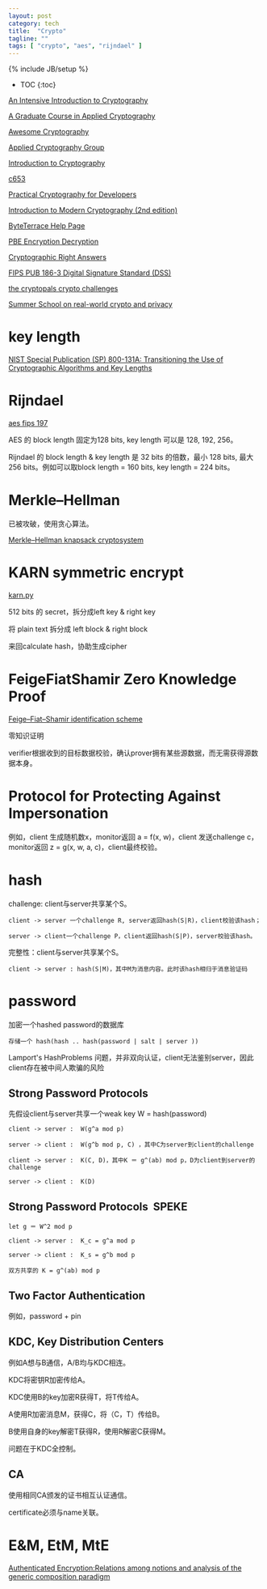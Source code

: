 ```yaml
---
layout: post
category: tech
title:  "Crypto"
tagline: ""
tags: [ "crypto", "aes", "rijndael" ] 
---
```

{% include JB/setup %}

* TOC
{:toc}

[An Intensive Introduction to Cryptography](https://intensecrypto.org/public/)

[A Graduate Course in Applied Cryptography](https://crypto.stanford.edu/~dabo/cryptobook/BonehShoup_0_4.pdf)

[Awesome Cryptography](https://github.com/sobolevn/awesome-cryptography/blob/master/README.md)

[Applied Cryptography Group](https://crypto.stanford.edu/)

[Introduction to Cryptography](https://crypto.stanford.edu/~dabo/cs255/)

[c653](http://gauss.ececs.uc.edu/Courses/c653/lectures/PDF/?C=M;O=A)

[Practical Cryptography for Developers](https://cryptobook.nakov.com/)

[Introduction to Modern Cryptography (2nd edition)](https://www.cs.umd.edu/~jkatz/imc.html)

[ByteTerrace Help Page](https://byteterrace.com/api/help/index.html)

[PBE Encryption Decryption](https://8gwifi.org/pbe.jsp)

[Cryptographic Right Answers](https://gist.github.com/tqbf/be58d2d39690c3b366ad)

[FIPS PUB 186-3 Digital Signature Standard (DSS) ](https://csrc.nist.gov/csrc/media/publications/fips/186/3/archive/2009-06-25/documents/fips_186-3.pdf)

[the cryptopals crypto challenges](https://cryptopals.com/)

[Summer School on real-world crypto and privacy](https://summerschool-croatia.cs.ru.nl/2018/program.shtml)

# key length

[NIST Special Publication (SP) 800-131A: Transitioning the Use of Cryptographic Algorithms and Key Lengths](https://csrc.nist.gov/CSRC/media/Publications/sp/800-131a/rev-2/draft/documents/sp800-131Ar2-draft.pdf)

# Rijndael

[aes fips 197](http://csrc.nist.gov/publications/fips/fips197/fips-197.pdf)

AES 的 block length 固定为128 bits, key length 可以是 128, 192, 256。

Rijndael 的 block length & key length 是 32 bits 的倍数，最小 128 bits, 最大 256 bits。例如可以取block length = 160 bits, key length = 224 bits。

# Merkle–Hellman

已被攻破，使用贪心算法。

[Merkle–Hellman knapsack cryptosystem](https://en.wikipedia.org/wiki/Merkle%E2%80%93Hellman_knapsack_cryptosystem)

# KARN symmetric encrypt

[karn.py](https://github.com/ajalt/PWNmlete-2011/blob/master/karn.py)

512 bits 的 secret，拆分成left key & right key

将 plain text 拆分成 left block & right block

来回calculate hash，协助生成cipher

# Feige­Fiat­Shamir Zero Knowledge Proof 

[Feige–Fiat–Shamir identification scheme](https://en.wikipedia.org/wiki/Feige%E2%80%93Fiat%E2%80%93Shamir_identification_scheme)

零知识证明

verifier根据收到的目标数据校验，确认prover拥有某些源数据，而无需获得源数据本身。

# Protocol for Protecting Against Impersonation

例如，client 生成随机数x，monitor返回 a = f(x, w)，client 发送challenge c，monitor返回 z = g(x, w, a, c)，client最终校验。

# hash

challenge: client与server共享某个S。

    client -> server 一个challenge R, server返回hash(S|R)，client校验该hash；

    server -> client一个challenge P，client返回hash(S|P)，server校验该hash。

完整性：client与server共享某个S。

    client -> server : hash(S|M)，其中M为消息内容。此时该hash相归于消息验证码

# password 

加密一个hashed password的数据库

    存储一个 hash(hash .. hash(password | salt | server ))

Lamport's Hash­Problems 问题，并非双向认证，client无法鉴别server，因此client存在被中间人欺骗的风险

## Strong Password Protocols

先假设client与server共享一个weak key W = hash(password)

    client -> server :  W(g^a mod p)

    server -> client :  W(g^b mod p, C) ，其中C为server到client的challenge

    client -> server :  K(C, D)，其中K ＝ g^(ab) mod p，D为client到server的challenge

    server -> client :  K(D)

## Strong Password Protocols ­ SPEKE

    let g ＝ W^2 mod p

    client -> server :  K_c = g^a mod p

    server -> client :  K_s = g^b mod p

    双方共享的 K = g^(ab) mod p

## Two Factor Authentication

例如，password + pin

## KDC, Key Distribution Centers

例如A想与B通信，A/B均与KDC相连。

KDC将密钥R加密传给A。

KDC使用B的key加密R获得T，将T传给A。

A使用R加密消息M，获得C，将（C，T）传给B。

B使用自身的key解密T获得R，使用R解密C获得M。

问题在于KDC全控制。

## CA

使用相同CA颁发的证书相互认证通信。

certificate必须与name关联。


# E&M, EtM, MtE

[Authenticated Encryption:Relations among notions and analysis of the generic composition paradigm](https://cseweb.ucsd.edu/~mihir/papers/oem.pdf)

